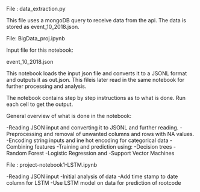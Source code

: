File : data_extraction.py

This file uses a mongoDB query to receive data from the api. The data is stored as event_10_2018.json.

File: BigData_proj.ipynb

Input file for this notebook:

event_10_2018.json

This notebook loads the input json file and converts it to a JSONL format and outputs it as out.json. This fileis later read in the same notebook for further processing and analysis.

The notebook contains step by step instructions as to what is done. Run each cell to get the output.

General overview of what is done in the notebook:

-Reading JSON input and converting it to JSONL and further reading.
-Preprocessing and removal of unwanted columns and rows with NA values.
-Encoding string inputs and ine hot encoding for categorical data
-Combining features
-Training and prediction using:
	-Decision trees
	-Random Forest
	-Logistic Regression and 
	-Support Vector Machines

File : project-notebook1-LSTM.ipynb

-Reading JSON input
-Initial analysis of data
-Add time stamp to date column for LSTM
-Use LSTM model on data for prediction of rootcode
